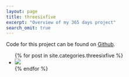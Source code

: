 ```yaml
---
layout: page
title: threesixfive
excerpt: "Overview of my 365 days project"
search_omit: true
---
```


<div>
<p>Code for this project can be found on <a href="Projects/clojure/threesixfive/">Github</a>.</p>
</div>

<ul id="grid">
{% for post in site.categories.threesixfive %}
<li><a href="{{ site.url }}{{post.url}}"><img src="/images/{{post.image.thumb}}"></a></li>
{% endfor %}
</ul>


